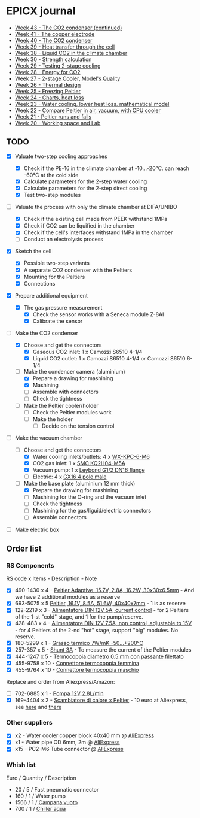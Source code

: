 # EPICX journal

- [Week 43 - The CO2 condenser (continued)](<journal/week 43.md>)
- [Week 41 - The copper electrode](<journal/week 41.md>)
- [Week 40 - The CO2 condenser](<journal/week 40.md>)
- [Week 39 - Heat transfer through the cell](<journal/week 39.md>)
- [Week 38 - Liquid CO2 in the climate chamber](<journal/week 38.md>)
- [Week 30 - Strength calculation](<journal/week 30.md>)
- [Week 29 - Testing 2-stage cooling](<journal/week 29.md>)
- [Week 28 - Energy for CO2](<journal/week 28.md>)
- [Week 27 - 2-stage Cooler, Model's Quality](<journal/week 27.md>)
- [Week 26 - Thermal design](<journal/week 26.md>)
- [Week 25 - Freezing Peltier](<journal/week 25.md>)
- [Week 24 - Charts, heat loss](<journal/week 24.md>)
- [Week 23 - Water cooling, lower heat loss, mathematical model](<journal/week 23.md>)
- [Week 22 - Compare Peltier in air, vacuum, with CPU cooler](<journal/week 22.md>)
- [Week 21 - Peltier runs and fails](<journal/week 21.md>)
- [Week 20 - Working space and Lab](<journal/week 20.md>)

## TODO

- [x] Valuate two-step cooling approaches
    - [x] Check if the PE-16 in the climate chamber at -10...-20&deg;C. can reach -60&deg;C at the cold side
    - [x] Calculate parameters for the 2-step water cooling
    - [x] Calculate parameters for the 2-step direct cooling
    - [x] Test two-step modules
- [ ] Valuate the process with only the climate chamber at DIFA/UNIBO
    - [x] Check if the existing cell made from PEEK withstand 1MPa
    - [x] Check if CO2 can be liquified in the chamber
    - [x] Check if the cell's interfaces withstand 1MPa in the chamber
    - [ ] Conduct an electrolysis process
- [x] Sketch the cell
    - [x] Possible two-step variants
    - [x] A separate CO2 condenser with the Peltiers
    - [x] Mounting for the Peltiers 
    - [x] Connections
- [x] Prepare additional equipment
    - [x] The gas pressure measurement
        - [x] Check the sensor works with a Seneca module Z-8AI
        - [x] Calibrate the sensor 
- [ ] Make the CO2 condenser
    - [x] Choose and get the connectors
        - [x] Gaseous CO2 inlet: 1 x Camozzi S6510 4-1/4
        - [x] Liquid CO2 outlet: 1 x Camozzi S6510 4-1/4 or Camozzi S6510 6-1/4
    - [ ] Make the condencer camera (aluminium)
        - [x] Prepare a drawing for mashining
        - [x] Mashining
        - [ ] Assemble with connectors
        - [ ] Check the tightness
    - [ ] Make the Peltier cooler/holder
        - [ ] Check the Peltier modules work
        - [ ] Make the holder
            - [ ] Decide on the tension control    
- [ ] Make the vacuum chamber
    - [ ] Choose and get the connectors
        - [x] Water cooling inlets/outlets: 4 x [WX-KPC-6-M6](https://www.aliexpress.com/item/1005003339030118.htm)
        - [x] CO2 gas inlet: 1 x [SMC KQ2H04-M5A](https://it.rs-online.com/web/p/raccordi-per-pneumatica/7715068)
        - [x] Vacuum pump: 1 x [Leybond G1/2 DN16 flange](https://www.leyboldproducts.com/products/flanges-and-fittings/iso-kf/flanges-adapters/483/screw-in-flanges-iso-kf?number=88631)
        - [ ] Electric: 4 x [GX16 4 pole male](https://www.amazon.it/dp/B0CKVWC2CB)
    - [ ] Make the base plate (aluminium 12 mm thick)
        - [x] Prepare the drawing for mashining
        - [ ] Mashining for the O-ring and the vacuum inlet
        - [ ] Check the tightness
        - [ ] Mashining for the gas/liguid/electric connectors
        - [ ] Assemble connectors
- [ ] Make electric box


## Order list
### RS Components
RS code x Items - Description - Note
- [x] 490-1430 x 4 - [Peltier Adaptive, 15.7V, 2.8A, 16.2W, 30x30x6.5mm](https://it.rs-online.com/web/p/moduli-peltier/4901430) - And we have 2 additional modules as a reserve 
- [x] 693-5075 x 5 [Peltier, 16.1V, 8.5A, 51.6W, 40x40x7mm](https://it.rs-online.com/web/p/moduli-peltier/6935075) - 1 is as reserve
- [x] 122-2219 x 3 - [Alimentatore DIN 12V 5A, current control](https://it.rs-online.com/web/p/alimentatori-per-guida-din/1222219) - for 2 Peltiers of the 1-st "cold" stage, and 1 for the pump/reserve.
- [x] 428-483 x 4 - [Alimentatore DIN 12V 7.5A, non control, adjustable to 15V](https://it.rs-online.com/web/p/alimentatori-per-guida-din/0428483) - for 4 Peltiers of the 2-nd "hot" stage, support "big" modules. No reserve. 
- [x] 180-5299 x 1 - [Grasso termico 7W/mK -50...+200&deg;C](https://it.rs-online.com/web/p/grasso-termico/1805299)
- [x] 257-357 x 5 - [Shunt 3A](https://it.rs-online.com/web/p/shunt/0257357) - To measure the current of the Peltier modules
- [x] 444-1247 x 5 - [Termocoppia diametro 0.5 mm con passante filettato](https://it.rs-online.com/web/p/termocoppie/4441247)
- [x] 455-9758 x 10 - [Connettore termocoppia femmina](https://it.rs-online.com/web/p/accessori-per-sensori/4559758)
- [x] 455-9764 x 10 - [Connettore termocoppia maschio](https://it.rs-online.com/web/p/accessori-per-sensori/4559764)

Replace and order from Aliexpress/Amazon:
- [ ] 702-6885 x 1 - [Pompa 12V 2.8L/min](https://it.rs-online.com/web/p/pompe-per-acqua/7026885)
- [x] 169-4404 x 2 - [Scambiatore di calore x Peltier](https://it.rs-online.com/web/p/scambiatori-di-calore-a-piastre/1694404) - 10 euro at Aliexpress, see [here](https://it.aliexpress.com/item/1005005489417933.html) and [there](https://it.aliexpress.com/item/32839597996.html)

### Other suppliers
- [x] x2 - Water cooler copper block 40x40 mm @ [AliExpress](https://it.aliexpress.com/item/1005005489417933.html)
- [x] x1 - Water pipe OD 6mm, 2m @ [AliExpress](https://www.aliexpress.com/item/1005005489417933.html)
- [x] x15 - PC2-M6 Tube connector @ [AliExpress](https://www.aliexpress.com/item/1005003339030118.html)

### Whish list
Euro / Quantity / Description
- 20 / 5 / Fast pneumatic connector
- 160 / 1 / Water pump
- 1566 / 1 / [Campana vuoto](https://www.castrocompositesshop.com/it/materiali-di-vuoto/1546-campana-a-vuoto-17-litri.html)
- 700 / 1 / [Chiller aqua](https://www.lasermake.it/product/26238829/chiller-cw-5200-per-ricircolo-raffreddamento-acqua)

